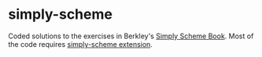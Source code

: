 # simply-scheme
Coded solutions to the exercises in Berkley's [Simply Scheme Book][1].
Most of the code requires [simply-scheme extension][2].

[1]: https://people.eecs.berkeley.edu/~bh/ss-toc2.html
[2]: http://planet.racket-lang.org/display.ss?package=simply-scheme.plt&owner=dyoo

